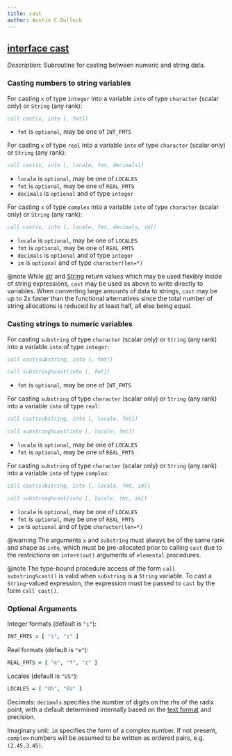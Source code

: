 ```yaml
---
title: cast
author: Austin C Bullock
---
```


## [interface cast](../../interface/cast.html)

*Description*: Subroutine for casting between numeric and string data.

### Casting numbers to string variables

For casting `x` of type `integer` into a variable `into` of type `character` (scalar only) or `String` (any rank):

```fortran
call cast(x, into [, fmt])
```

* `fmt` is `optional`, may be one of `INT_FMTS`

For casting `x` of type `real` into a variable `into` of type `character` (scalar only) or `String` (any rank):

```fortran
call cast(x, into [, locale, fmt, decimals])
```

* `locale` is `optional`, may be one of `LOCALES`
* `fmt` is `optional`, may be one of `REAL_FMTS`
* `decimals` is `optional` and of type `integer`

For casting `x` of type `complex` into a variable `into` of type `character` (scalar only) or `String` (any rank):

```fortran
call cast(x, into [, locale, fmt, decimals, im])
```

* `locale` is `optional`, may be one of `LOCALES`
* `fmt` is `optional`, may be one of `REAL_FMTS`
* `decimals` is `optional` and of type `integer`
* `im` is `optional` and of type `character(len=*)`

@note While [str](str.html) and [String](String.html) return values which may be used flexibly inside of string expressions, `cast` may be used as above to write directly to variables. When converting large amounts of data to strings, `cast` may be up to 2x faster than the functional alternatives since the total number of string allocations is reduced by at least half, all else being equal.

### Casting strings to numeric variables

For casting `substring` of type `character` (scalar only) or `String` (any rank) into a variable `into` of type `integer`:

```fortran
call cast(substring, into [, fmt])
```

```fortran
call substring%cast(into [, fmt])
```

* `fmt` is `optional`, may be one of `INT_FMTS`

For casting `substring` of type `character` (scalar only) or `String` (any rank) into a variable `into` of type `real`:

```fortran
call cast(substring, into [, locale, fmt])
```

```fortran
call substring%cast(into [, locale, fmt])
```

* `locale` is `optional`, may be one of `LOCALES`
* `fmt` is `optional`, may be one of `REAL_FMTS`

For casting `substring` of type `character` (scalar only) or `String` (any rank) into a variable `into` of type `complex`:

```fortran
call cast(substring, into [, locale, fmt, im])
```

```fortran
call substring%cast(into [, locale, fmt, im])
```

* `locale` is `optional`, may be one of `LOCALES`
* `fmt` is `optional`, may be one of `REAL_FMTS`
* `im` is `optional` and of type `character(len=*)`

@warning The arguments `x` and `substring` must always be of the same rank and shape as `into`, which must be pre-allocated prior to calling `cast` due to the restrictions on `intent(out)` arguments of `elemental` procedures.

@note The type-bound procedure access of the form `call substring%cast()` is valid when `substring` is a `String` variable. To cast a `String`-valued expression, the expression must be passed to `cast` by the form `call cast()`.

### Optional Arguments

Integer formats (default is `"i"`):

```fortran
INT_FMTS = [ "i", "z" ]
```

Real formats (default is `"e"`):

```fortran
REAL_FMTS = [ "e", "f", "z" ]
```

Locales (default is `"US"`):

```fortran
LOCALES = [ "US", "EU" ]
```

Decimals: `decimals` specifies the number of digits on the rhs of the radix point, with a default determined internally based on the [text format](../UserInfo/text-fmts.html) and precision.

Imaginary unit: `im` specifies the form of a complex number. If not present, `complex` numbers will be assumed to be written as ordered pairs, e.g. `(2.45,3.45)`.
